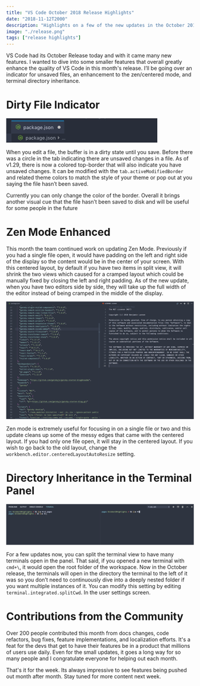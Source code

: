 ```yaml
---
title: "VS Code October 2018 Release Highlights"
date: "2018-11-12T2000"
description: "Highlights on a few of the new updates in the October 2018 release of VS Code"
image: "./release.png"
tags: ["release highlights"]
---
```


VS Code had its October Release today and with it came many new features. I wanted to dive into some smaller features that overall greatly enhance the quality of VS Code in this month's release. I’ll be going over an indicator for unsaved files, an enhancement to the zen/centered mode, and terminal directory inheritance.

<!-- end -->

# Dirty File Indicator

![Unsaved Changes Indicator](unsaved.png)

When you edit a file, the buffer is in a dirty state until you save. Before there was a circle in the tab indicating there are unsaved changes in a file. As of v1.29, there is now a colored top-border that will also indicate you have unsaved changes. It can be modified with the `tab.activeModifiedBorder` and related theme colors to match the style of your theme or pop out at you saying the file hasn’t been saved.

Currently you can only change the color of the border. Overall it brings another visual cue that the file hasn’t been saved to disk and will be useful for some people in the future

# Zen Mode Enhanced

This month the team continued work on updating Zen Mode. Previously if you had a single file open, it would have padding on the left and right side of the display so the content would be in the center of your screen. With this centered layout, by default if you have two items in split view, it will shrink the two views which caused for a cramped layout which could be manually fixed by closing the left and right padding. As of the new update, when you have two editors side by side, they will take up the full width of the editor instead of being cramped in the middle of the display.

![Full zen mode](zenmode.png)

Zen mode is extremely useful for focusing in on a single file or two and this update cleans up some of the messy edges that came with the centered layout. If you had only one file open, it will stay in the centered layout. If you wish to go back to the old layout, change the `workbench.editor.centeredLayoutAutoResize` setting.

# Directory Inheritance in the Terminal Panel

![Terminals using same cwd](terminal.png)

For a few updates now, you can split the terminal view to have many terminals open in the panel. That said, if you opened a new terminal with `cmd+\`, it would open the root folder of the workspace. Now in the October release, the terminals will open in the directory the terminal to the left of it was so you don’t need to continuously dive into a deeply nested folder if you want multiple instances of it. You can modify this setting by editing `terminal.integrated.splitCwd`. In the user settings screen.

# Contributions from the Community

Over 200 people contributed this month from docs changes, code refactors, bug fixes, feature implementations, and localization efforts. It's a feat for the devs that get to have their features be in a product that millions of users use daily. Even for the small updates, it goes a long way for so many people and I congratulate everyone for helping out each month.

That's it for the week. Its always impressive to see features being pushed out month after month. Stay tuned for more content next week.